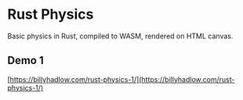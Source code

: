 # Rust Physics

Basic physics in Rust, compiled to WASM, rendered on HTML canvas.

## Demo 1
[https://billyhadlow.com/rust-physics-1/](https://billyhadlow.com/rust-physics-1/)
